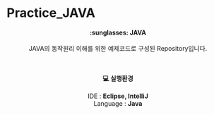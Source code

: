 # Practice_JAVA

<div align='center'>
  <strong> :sunglasses: JAVA </strong> <br><br>
    JAVA의 동작원리 이해를 위한 예제코드로 구성된 Repository입니다.<br>
  
  <br><br>
  <strong>:computer: 실행환경</strong><br><br>
  ­IDE : <b>Eclipse, IntelliJ</b><br>
  ­Language : <b>Java</b> <br>
  <br><br>
